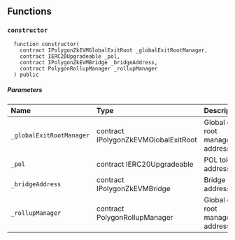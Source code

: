 ## Functions

### `constructor`

```solidity
  function constructor(
    contract IPolygonZkEVMGlobalExitRoot _globalExitRootManager,
    contract IERC20Upgradeable _pol,
    contract IPolygonZkEVMBridge _bridgeAddress,
    contract PolygonRollupManager _rollupManager
  ) public
```

##### Parameters

| Name | Type | Description                                                          |
| :--- | :--- | :------------------------------------------------------------------- |
|`_globalExitRootManager` | contract IPolygonZkEVMGlobalExitRoot | Global exit root manager address
|`_pol` | contract IERC20Upgradeable | POL token address
|`_bridgeAddress` | contract IPolygonZkEVMBridge | Bridge address
|`_rollupManager` | contract PolygonRollupManager | Global exit root manager address

